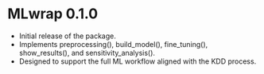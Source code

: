 # MLwrap 0.1.0

- Initial release of the package.
- Implements preprocessing(), build_model(), fine_tuning(), show_results(), and sensitivity_analysis().
- Designed to support the full ML workflow aligned with the KDD process.

